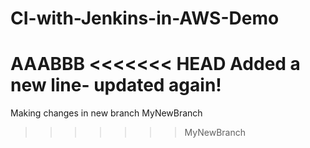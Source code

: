 # CI-with-Jenkins-in-AWS-Demo
AAABBB
<<<<<<< HEAD
Added a new line- updated again!
=======
Making changes in new branch MyNewBranch
>>>>>>> MyNewBranch
